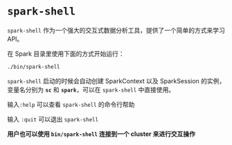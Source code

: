 <!--
 * @Github       : https://github.com/superzhc/BigData-A-Question
 * @Author       : SUPERZHC
 * @CreateDate   : 2019-10-08 11:41:38
 * @LastEditTime : 2021-02-05 16:46:04
 * @Copyright 2021 SUPERZHC
-->
# `spark-shell`

`spark-shell` 作为一个强大的交互式数据分析工具，提供了一个简单的方式来学习 API。

在 Spark 目录里使用下面的方式开始运行：

```sh
./bin/spark-shell
```

`spark-shell` 启动的时候会自动创建 SparkContext 以及 SparkSession 的实例，变量名分别为 **`sc`** 和 **`spark`**，可以在 `spark-shell` 中直接使用。

输入`:help` 可以查看 `spark-shell` 的命令行帮助

输入 `:quit` 可以退出 `spark-shell`

**用户也可以使用 `bin/spark-shell` 连接到一个 cluster 来进行交互操作**


